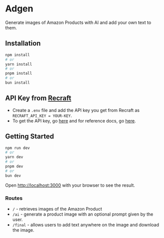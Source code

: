# Adgen

Generate images of Amazon Products with AI and add your own text to them.

## Installation

```bash
npm install
# or
yarn install
# or
pnpm install
# or
bun install
```

## API Key from [Recraft](https://www.recraft.ai/)

- Create a `.env` file and add the API key you get from Recraft as `RECRAFT_API_KEY = YOUR-KEY`.
- To get the API key, go [here](https://www.recraft.ai/profile/api) and for reference docs, go [here](https://www.recraft.ai/docs).

## Getting Started

```bash
npm run dev
# or
yarn dev
# or
pnpm dev
# or
bun dev
```

Open [http://localhost:3000](http://localhost:3000) with your browser to see the result.

### Routes

- `/` - retrieves images of the Amazon Product
- `/ai` - generate a product image with an optional prompt given by the user.
- `/final` - allows users to add text anywhere on the image and download the image.
